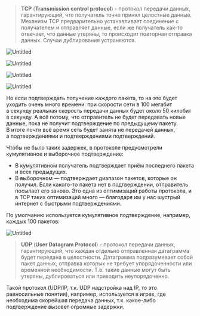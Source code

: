 > **TCP** (**Transmission control protocol**) - протокол передачи данных, гарантирующий, что получатель точно принял целостные данные. 
> Механизм TCP предварительно устанавливает соединение с получателем и отправляет данные, если же получатель как-то отвечает, что данные утеряны, то происходит повторная отправка данных. Случаи дублирования устраняются.
> 

![Untitled](Untitled.webp)

![Untitled](Untitled%201.webp)

![Untitled](Untitled%202.webp)

![Untitled](Untitled%203.webp)

Но если подтверждать получение каждого пакета, то на это будет 
уходить очень много времени: при скорости сети в 100 мегабит в секунду 
реальная скорость передачи данных будет около 50 килобит в секунду. 
А всё потому, что отправитель не будет передавать новые данные, пока 
не получит подтверждение по предыдущему пакету. В итоге почти всё время 
сеть будет занята не передачей данных, а подтверждениями 
и подтверждениями подтверждений.

Чтобы не было таких задержек, в протоколе предусмотрели кумулятивное и выборочное подтверждение:

- В кумулятивном получатель подтверждает приём последнего пакета и всех предыдущих.
- В выборочном — подтверждает диапазон пакетов, которые он получил. Если
какого-то пакета нет в подтверждении, отправитель посылает его заново.
Это одна из оптимизаций работы протокола, и в TCP таких оптимизаций
много — благодаря им у нас шустрый интернет с быстрыми подтверждениями.

По умолчанию используется кумулятивное подтверждение, например, каждых 100 пакетов:

![Untitled](Untitled%204.webp)

> **UDP** (**User Datagram Protocol**) - протокол передачи данных, гарантирующий, что каждая отдельно отправленная датаграмма будет передана в целостности. Датаграмма подразумевает собой пакет данных, отправка которых не требует упорядоченности или временной необходимости. Т.е. такие данные могут быть утеряны, дублироваться или приходить неупорядоченно.
> 

Такой протокол (UDP/IP, т.к. UDP надстройка над IP, то это равносильные понятия), например, используется в играх, где необходима скорейшая передача данных, т.к. какое-либо подтверждение вызовет огромные задержки.